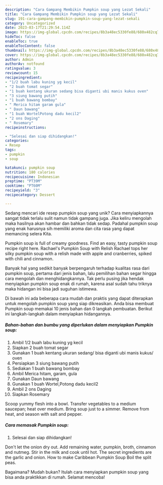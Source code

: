```yaml
---
description: "Cara Gampang Membikin Pumpkin soup yang Lezat Sekali"
title: "Cara Gampang Membikin Pumpkin soup yang Lezat Sekali"
slug: 191-cara-gampang-membikin-pumpkin-soup-yang-lezat-sekali
category: Uncategorized
date: 2023-03-17T21:29:54.114Z
image: https://img-global.cpcdn.com/recipes/8b3a48ec5330fe88/680x482cq70/pumpkin-soup-foto-resep-utama.jpg
hideToc: false
enableToc: true
enableTocContent: false
thumbnail: https://img-global.cpcdn.com/recipes/8b3a48ec5330fe88/680x482cq70/pumpkin-soup-foto-resep-utama.jpg
cover: https://img-global.cpcdn.com/recipes/8b3a48ec5330fe88/680x482cq70/pumpkin-soup-foto-resep-utama.jpg
author: Admin
authorAv: notfound
ratingvalue: 3
reviewcount: 15
recipeingredient:
- "1/2 buah labu kuning yg kecil"
- "2 buah tomat segar"
- "1 buah kentang ukuran sedang bisa diganti ubi manis kukus oven"
- "3 siung bawang putih"
- "1 buah bawang bombay"
- " Merica hitam garam gula"
- " Daun bawang"
- "1 buah WortelPotong dadu kecil2"
- "2 ons Daging"
- " Rosemary"
recipeinstructions:

- "Selesai dan siap dihidangkan!"
categories:
- Resep
tags:
- pumpkin
- soup

katakunci: pumpkin soup 
nutrition: 180 calories
recipecuisine: Indonesian
preptime: "PT39M"
cooktime: "PT60M"
recipeyield: "3"
recipecategory: Dessert

---
```





Sedang mencari ide resep pumpkin soup yang unik? Cara menyiapkannya sangat tidak terlalu sulit namun tidak gampang juga. Jika keliru mengolah maka hasilnya akan hambar dan bahkan tidak sedap. Padahal pumpkin soup yang enak harusnya sih memiliki aroma dan cita rasa yang dapat memancing selera Kita.





Pumpkin soup is full of creamy goodness. Find an easy, tasty pumpkin soup recipe right here. Rachael&#39;s Pumpkin Soup with Relish Rachael tops her silky pumpkin soup with a relish made with apple and cranberries, spiked with chili and cinnamon.

Banyak hal yang sedikit banyak berpengaruh terhadap kualitas rasa dari pumpkin soup, pertama dari jenis bahan, lalu pemilihan bahan segar hingga cara mengolah dan menghidangkannya. Tak perlu pusing jika hendak menyiapkan pumpkin soup enak di rumah, karena asal sudah tahu triknya maka hidangan ini bisa jadi suguhan istimewa.






Di bawah ini ada beberapa cara mudah dan praktis yang dapat diterapkan untuk mengolah pumpkin soup yang siap dikreasikan. Anda bisa membuat Pumpkin soup memakai 10 jenis bahan dan 0 langkah pembuatan. Berikut ini langkah-langkah dalam menyiapkan hidangannya.

<!--inarticleads1-->

##### Bahan-bahan dan bumbu yang diperlukan dalam menyiapkan Pumpkin soup:

1. Ambil 1/2 buah labu kuning yg kecil
1. Siapkan 2 buah tomat segar
1. Gunakan 1 buah kentang ukuran sedang/ bisa diganti ubi manis kukus/ oven
1. Persiapkan 3 siung bawang putih
1. Sediakan 1 buah bawang bombay
1. Ambil  Merica hitam, garam, gula
1. Gunakan  Daun bawang
1. Gunakan 1 buah Wortel,Potong dadu kecil2
1. Ambil 2 ons Daging
1. Siapkan  Rosemary


Scoop yummy flesh into a bowl. Transfer vegetables to a medium saucepan; heat over medium. Bring soup just to a simmer. Remove from heat, and season with salt and pepper. 

<!--inarticleads2-->

##### Cara memasak Pumpkin soup:


1. Selesai dan siap dihidangkan!

Don&#39;t let the onion dry out. Add remaining water, pumpkin, broth, cinnamon and nutmeg. Stir in the milk and cook until hot. The secret ingredients are the garlic and onion. How to make Caribbean Pumpkin Soup Boil the split peas. 

Bagaimana? Mudah bukan? Itulah cara menyiapkan pumpkin soup yang bisa anda praktikkan di rumah. Selamat mencoba!
